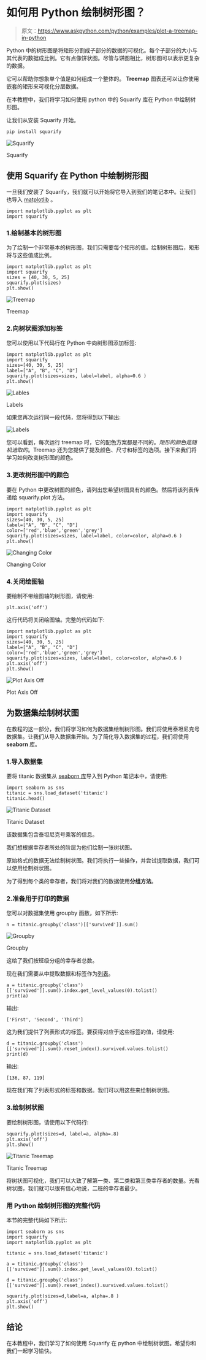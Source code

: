 # 如何用 Python 绘制树形图？

> 原文：<https://www.askpython.com/python/examples/plot-a-treemap-in-python>

Python 中的树形图是将矩形分割成子部分的数据的可视化。每个子部分的大小与其代表的数据成比例。它有点像饼状图。尽管与饼图相比，树形图可以表示更复杂的数据。

它可以帮助你想象单个值是如何组成一个整体的。 **Treemap** 图表还可以让你使用嵌套的矩形来可视化分层数据。

在本教程中，我们将学习如何使用 python 中的 Squarify 库在 Python 中绘制树形图。

让我们从安装 Squarify 开始。

```
pip install squarify

```

![Squarify](img/4b0b52049b415deea70f2b97c3941fbc.png)

Squarify

## 使用 Squarify 在 Python 中绘制树形图

一旦我们安装了 Squarify，我们就可以开始将它导入到我们的笔记本中。让我们也导入 [matplotlib](https://www.askpython.com/python-modules/matplotlib/python-matplotlib) 。

```
import matplotlib.pyplot as plt
import squarify 

```

### 1.绘制基本的树形图

为了绘制一个非常基本的树形图，我们只需要每个矩形的值。绘制树形图后，矩形将与这些值成比例。

```
import matplotlib.pyplot as plt
import squarify 
sizes = [40, 30, 5, 25]
squarify.plot(sizes)
plt.show()

```

![Treemap](img/c3be7a1f1a8185331ec40de1326c28b2.png)

Treemap

### 2.向树状图添加标签

您可以使用以下代码行在 Python 中向树形图添加标签:

```
import matplotlib.pyplot as plt
import squarify 
sizes=[40, 30, 5, 25]
label=["A", "B", "C", "D"]
squarify.plot(sizes=sizes, label=label, alpha=0.6 )
plt.show()

```

![Lables](img/d095b05be5e87faed07ecf973ae91be3.png)

Labels

如果您再次运行同一段代码，您将得到以下输出:

![Labels](img/8308a59774d1734b476ef2fd235ef038.png)

您可以看到，每次运行 treemap 时，它的配色方案都是不同的。*矩形的颜色是随机选取的*。Treemap 还为您提供了提及颜色、尺寸和标签的选项。接下来我们将学习如何改变树形图的颜色。

### 3.更改树形图中的颜色

要在 Python 中更改树图的颜色，请列出您希望树图具有的颜色。然后将该列表传递给 squarify.plot 方法。

```
import matplotlib.pyplot as plt
import squarify 
sizes=[40, 30, 5, 25]
label=["A", "B", "C", "D"]
color=['red','blue','green','grey']
squarify.plot(sizes=sizes, label=label, color=color, alpha=0.6 )
plt.show()

```

![Changing Color](img/34f1ff36f3dec9aa3d49f10b5e7ef7fb.png)

Changing Color

### 4.关闭绘图轴

要绘制不带绘图轴的树形图，请使用:

```
plt.axis('off')

```

这行代码将关闭绘图轴。完整的代码如下:

```
import matplotlib.pyplot as plt
import squarify 
sizes=[40, 30, 5, 25]
label=["A", "B", "C", "D"]
color=['red','blue','green','grey']
squarify.plot(sizes=sizes, label=label, color=color, alpha=0.6 )
plt.axis('off')
plt.show()

```

![Plot Axis Off](img/66bef789210fe913c014767f9db186f6.png)

Plot Axis Off

## 为数据集绘制树状图

在教程的这一部分，我们将学习如何为数据集绘制树形图。我们将使用泰坦尼克号数据集。让我们从导入数据集开始。为了简化导入数据集的过程，我们将使用 **seaborn** 库。

### 1.导入数据集

要将 titanic 数据集从 [seaborn 库](https://www.askpython.com/python-modules/python-seaborn-tutorial)导入到 Python 笔记本中，请使用:

```
import seaborn as sns
titanic = sns.load_dataset('titanic')
titanic.head()

```

![Titanic Dataset](img/1c8d3a79534714340074905d3dcc3694.png)

Titanic Dataset

该数据集包含泰坦尼克号乘客的信息。

我们想根据幸存者所处的阶层为他们绘制一张树状图。

原始格式的数据无法绘制树状图。我们将执行一些操作，并尝试提取数据，我们可以使用绘制树状图。

为了得到每个类的幸存者，我们将对我们的数据使用**分组方法**。

### 2.准备用于打印的数据

您可以对数据集使用 groupby 函数，如下所示:

```
n = titanic.groupby('class')[['survived']].sum()

```

![Groupby](img/6823c78d726d1149c3ca16bdaca0fa03.png)

Groupby

这给了我们按班级分组的幸存者总数。

现在我们需要从中提取数据和标签作为[列表](https://www.askpython.com/python/difference-between-python-list-vs-array)。

```
a = titanic.groupby('class')[['survived']].sum().index.get_level_values(0).tolist()
print(a)

```

输出:

```
['First', 'Second', 'Third']

```

这为我们提供了列表形式的标签。要获得对应于这些标签的值，请使用:

```
d = titanic.groupby('class')[['survived']].sum().reset_index().survived.values.tolist()
print(d)

```

输出:

```
[136, 87, 119]

```

现在我们有了列表形式的标签和数据。我们可以用这些来绘制树状图。

### 3.绘制树状图

要绘制树形图，请使用以下代码行:

```
squarify.plot(sizes=d, label=a, alpha=.8)
plt.axis('off')
plt.show()

```

![Titanic Treemap](img/cdb19488189d7158c43207976320c41b.png)

Titanic Treemap

将树状图可视化，我们可以大致了解第一类、第二类和第三类幸存者的数量。光看树状图，我们就可以很有信心地说，二班的幸存者最少。

### 用 Python 绘制树形图的完整代码

本节的完整代码如下所示:

```
import seaborn as sns
import squarify 
import matplotlib.pyplot as plt

titanic = sns.load_dataset('titanic')

a = titanic.groupby('class')[['survived']].sum().index.get_level_values(0).tolist()

d = titanic.groupby('class')[['survived']].sum().reset_index().survived.values.tolist()

squarify.plot(sizes=d,label=a, alpha=.8 )
plt.axis('off')
plt.show()

```

## 结论

在本教程中，我们学习了如何使用 Squarify 在 python 中绘制树状图。希望你和我们一起学习愉快。